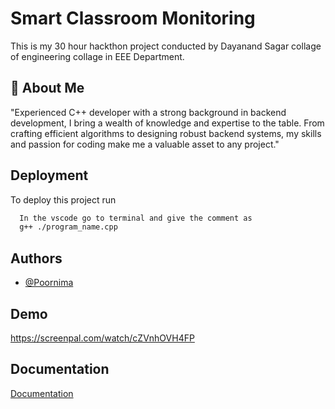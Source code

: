 
# Smart Classroom Monitoring 

This is my 30 hour hackthon project conducted by Dayanand Sagar collage of engineering collage in EEE Department.
 

## 🚀 About Me


"Experienced C++ developer with a strong background in backend development, I bring a wealth of knowledge and expertise to the table. From crafting efficient algorithms to designing robust backend systems, my skills and passion for coding make me a valuable asset to any project."


## Deployment

To deploy this project run

```bash
  In the vscode go to terminal and give the comment as 
  g++ ./program_name.cpp
```


## Authors

- [@Poornima](https://www.github.com/octokatherine)


## Demo
https://screenpal.com/watch/cZVnhOVH4FP





## Documentation

[Documentation](https://imgur.com/a/usmAuGL)



